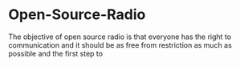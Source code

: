 # Open-Source-Radio

The objective of open source radio is that everyone has the right to communication and  it should be as free from restriction as much as possible and the first step to 
